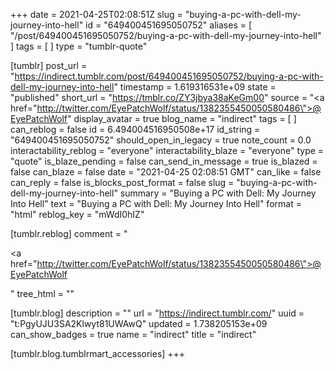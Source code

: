 +++
date = 2021-04-25T02:08:51Z
slug = "buying-a-pc-with-dell-my-journey-into-hell"
id = "649400451695050752"
aliases = [ "/post/649400451695050752/buying-a-pc-with-dell-my-journey-into-hell" ]
tags = [ ]
type = "tumblr-quote"

[tumblr]
post_url = "https://indirect.tumblr.com/post/649400451695050752/buying-a-pc-with-dell-my-journey-into-hell"
timestamp = 1.619316531e+09
state = "published"
short_url = "https://tmblr.co/ZY3jbya38aKeGm00"
source = "<a href=\"http://twitter.com/EyePatchWolf/status/1382355450050580486\">@EyePatchWolf</a>"
display_avatar = true
blog_name = "indirect"
tags = [ ]
can_reblog = false
id = 6.494004516950508e+17
id_string = "649400451695050752"
should_open_in_legacy = true
note_count = 0.0
interactability_reblog = "everyone"
interactability_blaze = "everyone"
type = "quote"
is_blaze_pending = false
can_send_in_message = true
is_blazed = false
can_blaze = false
date = "2021-04-25 02:08:51 GMT"
can_like = false
can_reply = false
is_blocks_post_format = false
slug = "buying-a-pc-with-dell-my-journey-into-hell"
summary = "Buying a PC with Dell: My Journey Into Hell"
text = "Buying a PC with Dell: My Journey Into Hell"
format = "html"
reblog_key = "mWdI0hIZ"

[tumblr.reblog]
comment = "<p><a href=\"http://twitter.com/EyePatchWolf/status/1382355450050580486\">@EyePatchWolf</a></p>"
tree_html = ""

[tumblr.blog]
description = ""
url = "https://indirect.tumblr.com/"
uuid = "t:PgyUJU3SA2Klwyt81UWAwQ"
updated = 1.738205153e+09
can_show_badges = true
name = "indirect"
title = "indirect"

[tumblr.blog.tumblrmart_accessories]
+++
